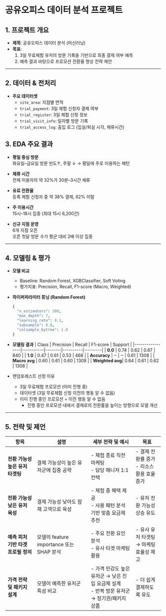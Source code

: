 # 공유오피스 데이터 분석 프로젝트

## 1. 프로젝트 개요
- **제목**: 공유오피스 데이터 분석 (머신러닝)  
- **목표**:  
  1. 3일 무료체험 유저의 방문 기록을 기반으로 최종 결제 여부 예측  
  2. 예측 결과 바탕으로 프로모션 전환율 향상 전략 제안  

---

## 2. 데이터 & 전처리
- **주요 데이터셋**
  - `site_area`: 지점별 면적
  - `trial_payment`: 3일 체험 신청자 결제 여부
  - `trial_register`: 3일 체험 신청 정보  
  - `trial_visit_info`: 일자별 방문 기록  
  - `trial_access_log`: 출입 로그 (입실/퇴실 시각, 체류시간)

## 3. EDA 주요 결과
- **평일 중심 방문**  
  화요일–금요일 방문 빈도↑, 주말 ↓ → 평일에 주로 이용하는 패턴

- **체류 시간**  
  전체 이용자의 약 32%가 30분–3시간 체류

- **유료 전환율**  
  등록 체험 신청자 중 약 38% 결제, 62% 이탈

- **주 이용시간**  
  15시–18시 집중 (최대 15시 6,200건)

- **신규 지점 운영**  
  6개 지점 오픈  
  오픈 첫달 방문 수가 평균 대비 2배 이상 집중

---

## 4. 모델링 & 평가
- **모델 비교**  
  - Baseline: Random Forest, XGBClassifier, Soft Voting  
  - 평가지표: Precision, Recall, F1-score (Macro, Weighted)  
- **하이퍼파라미터 튜닝 (Random Forest)**  
  ```python
  {
    "n_estimators": 200,
    "max_depth": 7,
    "learning_rate": 0.1,
    "subsample": 0.8,
    "colsample_bytree": 1.0
  }
  ```
- **모델링 결과**
  | Class           | Precision | Recall | F1-score | Support |
|-----------------|-----------|--------|----------|---------|
| **0.0**         | 0.74      | 0.62   | 0.67     | 840     |
| **1.0**         | 0.47      | 0.61   | 0.53     | 468     |
| **Accuracy**    | ‒         | ‒      | 0.61     | 1308    |
| **Macro avg**   | 0.60      | 0.61   | 0.60     | 1308    |
| **Weighted avg**| 0.64      | 0.61   | 0.62     | 1308    |

- 랜덤포레스트 선정 이유
    - 3일 무료체험 프로모션 (이미 진행 중)
    - 데이터셋 (3일 무료체험 신청 이전의 행동 알 수 없음)
    - 이미 진행 중인 프로모션 + 이전 행동 알 수 없음
        - 진행 중인 프로모션 내에서 결제로의 전환률을 높이는 방향으로 모델 개선
---

## 5. 전략 및 제언
    
| 항목                         | 설명                                    | 세부 전략 및 예시                                               | 목표                                      |
|----------------------------------|-----------------------------------------|----------------------------------------------------------------|-----------------------------------------|
| **전환 가능성 높은 유저 타겟팅**  | 결제 가능성이 높은 유저군에 집중 공략   | - 체험 종료 직전 마케팅<br>- 담당 매니저 1:1 컨택              | - 결제 전환률 증가<br>- 리소스 활용 효율 증가 |
| **전환 가능성 낮은 유저 육성**   | 결제 가능성 낮아도 잠재 고객으로 육성   | - 체험 중 혜택 제공<br>- 사용 패턴 분석 기반 맞춤 요금제 추천 | - 유저 전환 가능성 상승 유도           |
| **예측 피처 기반 타겟 프로필 정의** | 모델의 feature importance 또는 SHAP 분석 | - 주요 전환 요인 분석<br>- 유사 타겟 마케팅 활용             | - 유사 유저 타겟팅<br>→ 마케팅 효율성 제고 |
| **가격 전략 및 패키지 설계**     | 모델이 예측한 유저군 특성 비교          | - 가격 민감도 높은 유저군 → 낮은 진입 요금제 설계<br>- 반복 방문 유저군 → 정기권/패키지 상품 | - 더 쉽게 결제하도록 유도|

